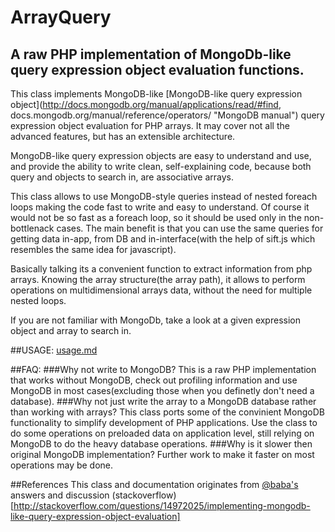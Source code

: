 ArrayQuery
==========
A raw PHP implementation of MongoDb-like  query expression object evaluation functions.
---------------------------------------------------------------------------------------
This class implements MongoDB-like [MongoDB-like query expression object](http://docs.mongodb.org/manual/applications/read/#find, docs.mongodb.org/manual/reference/operators/ "MongoDB manual") query expression object evaluation for PHP arrays. It may cover not all the advanced features, but has an extensible architecture.

MongoDB-like query expression objects are easy to understand and use, and provide the ability to write clean, self-explaining code, because both query and objects to search in, are associative arrays.

This class allows to use MongoDB-style queries instead of nested foreach loops making the code fast to write and easy to understand. Of course it would not be so fast as a foreach loop, so it should be used only in the non-bottlenack cases. The main benefit is that you can use the same queries for getting data in-app, from DB and in-interface(with the help of sift.js which resembles the same idea for javascript).

Basically talking its a convenient function to extract information from php arrays. Knowing the array structure(the array path), it allows to perform operations on multidimensional arrays data, without the need for multiple nested loops.

If you are not familiar with MongoDb, take a look at a given expression object and array to search in.

##USAGE:
[usage.md](usage.md)

##FAQ:
###Why not write to MongoDB? 
This is a raw PHP implementation that works without MongoDB, check out profiling information and use MongoDB in most cases(excluding those when you definetly don't need a database). 
###Why not just write the array to a MongoDB database rather than working with arrays?
This class ports some of the convinient MongoDB functionality to simplify development of PHP applications. Use the class to do some operations on preloaded data on application level, still relying on MongoDB to do the heavy database operations.
###Why is it slower then original MongoDB implementation?
Further work to make it faster on most operations may be done.

##References
This class and documentation originates from [@baba's](http://stackoverflow.com/users/1226894/baba) answers and discussion (stackoverflow)[http://stackoverflow.com/questions/14972025/implementing-mongodb-like-query-expression-object-evaluation]
